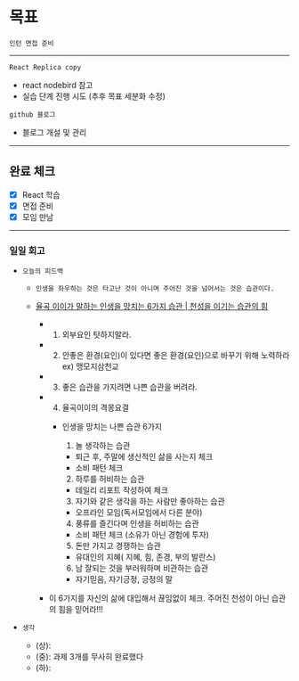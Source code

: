 # 목표

`인턴 면접 준비`

---

`React Replica copy`

- react nodebird 참고
- 실습 단계 진행 시도 (추후 목표 세분화 수정)

`github 블로그`

- 블로그 개설 및 관리

---

## 완료 체크

- [x] React 학습
- [x] 면접 준비
- [x] 모임 만남

---

### 일일 회고

- `오늘의 피드백`

  - `인생을 좌우하는 것은 타고난 것이 아니며 주어진 것을 넘어서는 것은 습관이다.`

  - [율곡 이이가 말하는 인생을 망치는 6가지 습관 | 천성을 이기는 습관의 힘](https://youtu.be/hl3WYQ_Ymp0)

    - 1. 외부요인 탓하지말라.
    - 2. 안좋은 환경(요인)이 있다면 좋은 환경(요인)으로 바꾸기 위해 노력하라 ex) 맹모지삼천교
    - 3. 좋은 습관을 가지려면 나쁜 습관을 버려라.
    - 4. 율곡이이의 격몽요결

      - 인생을 망치는 나쁜 습관 6가지

        1. 놀 생각하는 습관

        - 퇴근 후, 주말에 생산적인 삶을 사는지 체크
        - 소비 패턴 체크

        2. 하루를 허비하는 습관

        - 데일리 리포트 작성하여 체크

        3. 자기와 같은 생각을 하는 사람만 좋아하는 습관

        - 오프라인 모임(독서모임에서 다른 분야)

        4. 풍류를 즐긴다며 인생을 허비하는 습관

        - 소비 패턴 체크 (소유가 아닌 경험에 투자)

        5. 돈만 가지고 경쟁하는 습관

        - 유대인의 지혜( 지혜, 힘, 존경, 부의 발란스)

        6. 남 잘되는 것을 부러워하며 비관하는 습관

        - 자기믿음, 자기긍정, 긍정의 말

    - 이 6가지를 자신의 삶에 대입해서 끊임없이 체크. 주어진 천성이 아닌 습관의 힘을 믿어라!!!

- `생각`
  - (상):
  - (중): 과제 3개를 무사히 완료했다
  - (하):
